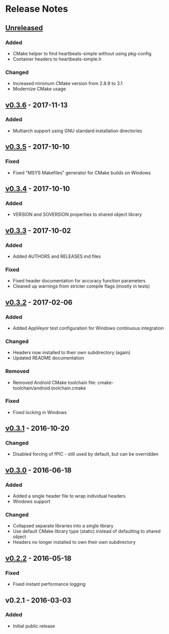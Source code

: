 # Release Notes

## [Unreleased]

### Added

* CMake helper to find heartbeats-simple without using pkg-config
* Container headers to heartbeats-simple.h

### Changed

* Increased minimum CMake version from 2.8.9 to 3.1
* Modernize CMake usage


## [v0.3.6] - 2017-11-13

### Added

* Multiarch support using GNU standard installation directories


## [v0.3.5] - 2017-10-10

### Fixed

* Fixed "MSYS Makefiles" generator for CMake builds on Windows


## [v0.3.4] - 2017-10-10

### Added

* VERSION and SOVERSION properties to shared object library


## [v0.3.3] - 2017-10-02

### Added

* Added AUTHORS and RELEASES.md files

### Fixed

* Fixed header documentation for accuracy function parameters
* Cleaned up warnings from stricter compile flags (mostly in tests)


## [v0.3.2] - 2017-02-06

### Added

* Added AppVeyor test configuration for Windows continuous integration

### Changed

* Headers now installed to their own subdirectory (again)
* Updated README documentation

### Removed

* Removed Android CMake toolchain file: cmake-toolchain/android.toolchain.cmake

### Fixed

* Fixed locking in Windows


## [v0.3.1] - 2016-10-20

### Changed

* Disabled forcing of fPIC - still used by default, but can be overridden


## [v0.3.0] - 2016-06-18

### Added

* Added a single header file to wrap individual headers
* Windows support

### Changed

* Collapsed separate libraries into a single library
* Use default CMake library type (static) instead of defaulting to shared object
* Headers no longer installed to own their own subdirectory


## [v0.2.2] - 2016-05-18

### Fixed

* Fixed instant performance logging


## v0.2.1 - 2016-03-03

### Added

* Initial public release


[Unreleased]: https://github.com/libheartbeats/heartbeats-simple/compare/v0.3.6...HEAD
[v0.3.6]: https://github.com/libheartbeats/heartbeats-simple/compare/v0.3.5...v0.3.6
[v0.3.5]: https://github.com/libheartbeats/heartbeats-simple/compare/v0.3.4...v0.3.5
[v0.3.4]: https://github.com/libheartbeats/heartbeats-simple/compare/v0.3.3...v0.3.4
[v0.3.3]: https://github.com/libheartbeats/heartbeats-simple/compare/v0.3.2...v0.3.3
[v0.3.2]: https://github.com/libheartbeats/heartbeats-simple/compare/v0.3.1...v0.3.2
[v0.3.1]: https://github.com/libheartbeats/heartbeats-simple/compare/v0.3.0...v0.3.1
[v0.3.0]: https://github.com/libheartbeats/heartbeats-simple/compare/v0.2.2...v0.3.0
[v0.2.2]: https://github.com/libheartbeats/heartbeats-simple/compare/v0.2.1...v0.2.2
